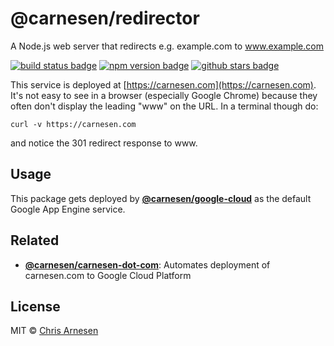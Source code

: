 # **@carnesen/redirector**

A Node.js web server that redirects e.g. example.com to www.example.com

[![build status badge](https://github.com/carnesen/redirector/workflows/test/badge.svg)](https://github.com/carnesen/redirector/actions?query=workflow%3Atest+branch%3Amaster) [![npm version badge](https://badge.fury.io/js/%40carnesen%2Fredirector.svg)](https://www.npmjs.com/package/@carnesen/redirector) [![github stars badge](https://img.shields.io/github/stars/carnesen/cli)](https://github.com/carnesen/cli)

This service is deployed at [https://carnesen.com](https://carnesen.com). It's not easy to see in a browser (especially Google Chrome) because they often don't display the leading "www" on the URL. In a terminal though do:
```
curl -v https://carnesen.com
```
and notice the 301 redirect response to www.

## Usage
This package gets deployed by [**@carnesen/google-cloud**](https://github.com/carnesen/google-cloud#usage) as the default Google App Engine service.

## Related
- [**@carnesen/carnesen-dot-com**](https://github.com/carnesen/carnesen-dot-com): Automates deployment of carnesen.com to Google Cloud Platform

## License
MIT © [Chris Arnesen](https://www.carnesen.com)
